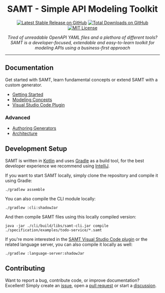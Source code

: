 <h1 align="center">SAMT - Simple API Modeling Toolkit</h1>

<div align="center">

[![Latest Stable Release on GitHub](https://img.shields.io/github/v/release/samtkit/core?display_name=tag&sort=semver)](https://github.com/samtkit/core/releases/latest)
[![Total Downloads on GitHub](https://img.shields.io/github/downloads/samtkit/core/total)](https://github.com/samtkit/core/releases/latest)
[![MIT License](https://img.shields.io/github/license/samtkit/core)](./LICENSE)

</div>

<p align="center">
  <i>Tired of unreadable OpenAPI YAML files and a plethora of different tools?
    <br>SAMT is a developer-focused, extendable and easy-to-learn toolkit for modeling APIs using a business-first approach</i>
  <br>
</p>

<hr>

## Documentation

Get started with SAMT, learn fundamental concepts or extend SAMT with a custom generator.

- [Getting Started](https://github.com/samtkit/core/wiki/Getting-Started)
- [Modeling Concepts](https://github.com/samtkit/core/wiki/Modeling-Concepts)
- [Visual Studio Code Plugin](https://marketplace.visualstudio.com/items?itemName=samt.samt)

### Advanced

- [Authoring Generators](https://github.com/samtkit/core/wiki/Authoring-Generators)
- [Architecture](https://github.com/samtkit/core/wiki/Architecture)

## Development Setup

SAMT is written in [Kotlin](https://kotlinlang.org/) and uses [Gradle](https://gradle.org/) as a build tool, for the best developer experience we recommend using [IntelliJ](https://www.jetbrains.com/idea/).

If you want to start SAMT locally, simply clone the repository and compile it using Gradle:

```shell
./gradlew assemble
```

You can also compile the CLI module locally:

```shell
./gradlew :cli:shadowJar
```

And then compile SAMT files using this locally compiled version:

```shell
java -jar ./cli/build/libs/samt-cli.jar compile ./specification/examples/todo-service/*.samt
```

If you're more interested in the [SAMT Visual Studio Code plugin](https://github.com/samtkit/vscode) or the related language server, you can also compile it locally as well:

```shell
./gradlew :language-server:shadowJar
```

## Contributing

Want to report a bug, contribute code, or improve documentation? Excellent!
Simply create an [issue](https://github.com/samtkit/core/issues),
open a [pull request](https://github.com/samtkit/core/pulls) or
start a [discussion](https://github.com/samtkit/core/discussions).
